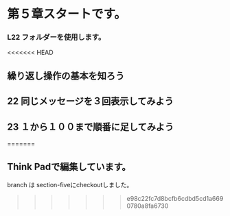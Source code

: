 # 第５章スタートです。
### L22 フォルダーを使用します。
<<<<<<< HEAD
## 繰り返し操作の基本を知ろう
## 22 同じメッセージを３回表示してみよう
## 23 １から１００まで順番に足してみよう
 
=======
## Think Padで編集しています。
branch は section-fiveにcheckoutしました。
>>>>>>> e98c22fc7d8bcfb6cdbd5cd1a6690780a8fa6730
